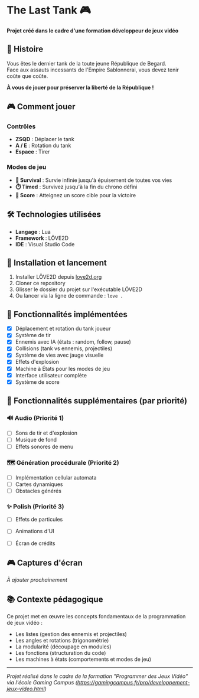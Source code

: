 # The Last Tank 🎮

**Projet créé dans le cadre d'une formation développeur de jeux vidéo**

## 📖 Histoire

Vous êtes le dernier tank de la toute jeune République de Begard.  
Face aux assauts incessants de l'Empire Sablonnerai, vous devez tenir coûte que coûte.

**À vous de jouer pour préserver la liberté de la République !**

## 🎮 Comment jouer

### Contrôles
- **ZSQD** : Déplacer le tank
- **A / E** : Rotation du tank
- **Espace** : Tirer

### Modes de jeu
- **🏃 Survival** : Survie infinie jusqu'à épuisement de toutes vos vies
- **⏱️ Timed** : Survivez jusqu'à la fin du chrono défini
- **🎯 Score** : Atteignez un score cible pour la victoire

## 🛠️ Technologies utilisées
- **Langage** : Lua
- **Framework** : LÖVE2D
- **IDE** : Visual Studio Code

## 🚀 Installation et lancement
1. Installer LÖVE2D depuis [love2d.org](https://love2d.org/)
2. Cloner ce repository
3. Glisser le dossier du projet sur l'exécutable LÖVE2D
4. Ou lancer via la ligne de commande : `love .`

## 🎯 Fonctionnalités implémentées
- [x] Déplacement et rotation du tank joueur
- [x] Système de tir
- [x] Ennemis avec IA (états : random, follow, pause)
- [x] Collisions (tank vs ennemis, projectiles)
- [x] Système de vies avec jauge visuelle
- [x] Effets d'explosion
- [x] Machine à États pour les modes de jeu
- [x] Interface utilisateur complète
- [x] Système de score

## 🎯 Fonctionnalités supplémentaires (par priorité)

### 🔊 Audio (Priorité 1)
- [ ] Sons de tir et d'explosion  
- [ ] Musique de fond
- [ ] Effets sonores de menu

### 🗺️ Génération procédurale (Priorité 2)  
- [ ] Implémentation cellular automata
- [ ] Cartes dynamiques
- [ ] Obstacles générés

### ✨ Polish (Priorité 3)
- [ ] Effets de particules
- [ ] Animations d'UI
- [ ] Écran de crédits


## 🎮 Captures d'écran
*À ajouter prochainement*

## 📚 Contexte pédagogique
Ce projet met en œuvre les concepts fondamentaux de la programmation de jeux vidéo :
- Les listes (gestion des ennemis et projectiles)
- Les angles et rotations (trigonométrie)
- La modularité (découpage en modules)
- Les fonctions (structuration du code)
- Les machines à états (comportements et modes de jeu)

---
*Projet réalisé dans le cadre de la formation "Programmer des Jeux Vidéo" via l'école Gaming Campus (https://gamingcampus.fr/pro/developpement-jeux-video.html)*